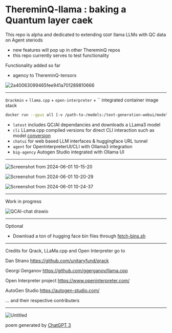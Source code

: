 # ThereminQ-llama : baking a Quantum layer caek

This repo is alpha and dedicated to extending `GGUF` llama LLMs with QC data on Agent steriods
- new features will pop up in other ThereminQ repos
- this repo currently serves to test functionality 

Functionality added so far
- agency to ThereminQ-tensors

![2a40063099465fee941a701289810666](https://github.com/twobombs/thereminq-llama/assets/12692227/6097d5e2-92fa-4bff-9297-c26d98f31d84)

--------

`Qrackmin` + `llama.cpp` + `open-interpreter` + `` integrated container image stack

```bash
docker run --gpus all [-v /path-to-/models:/text-generation-webui/models] [-p 7860:7860] [-p 5173:5173] [-p 5601:5601] [-p 8501:8501] -d twobombs/thereminq-llama[:tag] 
````

- `latest` includes QC/AI dependancies and downloads a LLama3 model
- `cli` LLama.cpp compiled versions for direct CLI interaction such as model [conversion](https://github.com/ggerganov/llama.cpp?tab=readme-ov-file#prepare-and-quantize)
- `chatui` for web based LLM interfaces & huggingface URL tunnel
- `agent` for OpenInterpreterUI/CLI with Ollama3 integration
- `big-agency` Autogen Studio integrated with Ollama UI

--------

![Screenshot from 2024-06-01 10-15-20](https://github.com/twobombs/thereminq-llama/assets/12692227/4c5ddfea-74fc-4251-ae21-776642f2de0f)

![Screenshot from 2024-06-01 10-20-29](https://github.com/twobombs/thereminq-llama/assets/12692227/cdf5e11d-c7a1-484b-926c-b25bb262ecb6)

![Screenshot from 2024-06-01 10-24-37](https://github.com/twobombs/thereminq-llama/assets/12692227/5c0b52a0-92bd-4f5e-8ff0-5fb008ad15db)


--------

Work in progress 

![QCAI-chat drawio](https://github.com/twobombs/thereminq-llama/assets/12692227/53d15ddb-1599-4787-bc0e-962672d81cf1)


--------

Optional
- Download a ton of hugging face bin files through [fetch-bins.sh](https://github.com/twobombs/thereminq-llama/blob/main/misc/fetch-bins.sh)

--------

Credits for Qrack, LLaMa.cpp and Open Interpreter go to

Dan Strano https://github.com/unitaryfund/qrack

Georgi Gerganov https://github.com/ggerganov/llama.cpp

Open Interpreter project https://www.openinterpreter.com/

AutoGen Studio https://autogen-studio.com/

... and their respective contributers

--------

![Untitled](https://user-images.githubusercontent.com/12692227/232248160-f4c2a3aa-fd19-4b62-b6f2-532ec44ca0e3.png)

poem generated by [ChatGPT 3](https://chat.openai.com/)
